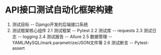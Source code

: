 # **API接口测试自动化框架构建**
1. 测试目标 -- Django开发的后端接口系统
2. 测试框架核心组件
    2.1 测试框架 -- Pytest
    2.2 测试库 -- requests
    2.3 测试日志 -- logging
    2.4 测试报告 -- Allure
    2.5 数据管理 -- YAML/MySQL/mark.parametrize/JSON文件等
    2.6 测试断言 -- Pytest-assert
